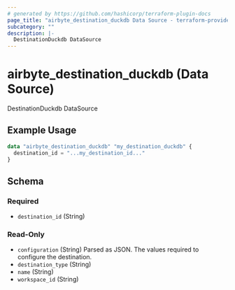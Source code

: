 ```yaml
---
# generated by https://github.com/hashicorp/terraform-plugin-docs
page_title: "airbyte_destination_duckdb Data Source - terraform-provider-airbyte"
subcategory: ""
description: |-
  DestinationDuckdb DataSource
---
```


# airbyte_destination_duckdb (Data Source)

DestinationDuckdb DataSource

## Example Usage

```terraform
data "airbyte_destination_duckdb" "my_destination_duckdb" {
  destination_id = "...my_destination_id..."
}
```

<!-- schema generated by tfplugindocs -->
## Schema

### Required

- `destination_id` (String)

### Read-Only

- `configuration` (String) Parsed as JSON.
The values required to configure the destination.
- `destination_type` (String)
- `name` (String)
- `workspace_id` (String)


